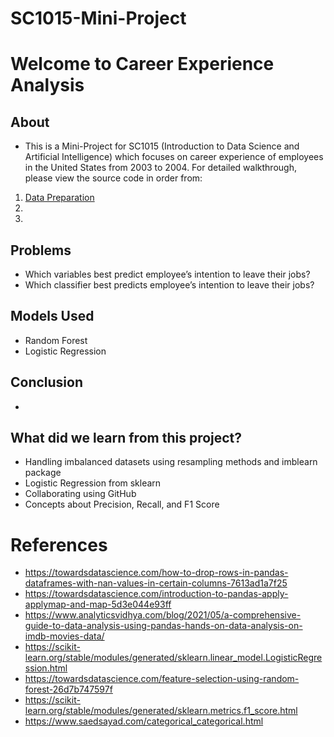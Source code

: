 # SC1015-Mini-Project

# Welcome to Career Experience Analysis

## About

- This is a Mini-Project for SC1015 (Introduction to Data Science and Artificial Intelligence) which focuses on career experience of employees in the United States from 2003 to 2004. For detailed walkthrough, please view the source code in order from:
1. [Data Preparation](https://github.com/zi-qin/SC1015-Mini-Project/blob/main/Data%20Preparation.ipynb)
2.
3.



## Problems 
- Which variables best predict employee’s intention to leave their jobs?
- Which classifier best predicts employee’s intention to leave their jobs?


## Models Used
- Random Forest
- Logistic Regression



## Conclusion

-

## What did we learn from this project?

- Handling imbalanced datasets using resampling methods and imblearn package
- Logistic Regression from sklearn
- Collaborating using GitHub
- Concepts about Precision, Recall, and F1 Score

# References

- <https://towardsdatascience.com/how-to-drop-rows-in-pandas-dataframes-with-nan-values-in-certain-columns-7613ad1a7f25>
- <https://towardsdatascience.com/introduction-to-pandas-apply-applymap-and-map-5d3e044e93ff>
- <https://www.analyticsvidhya.com/blog/2021/05/a-comprehensive-guide-to-data-analysis-using-pandas-hands-on-data-analysis-on-imdb-movies-data/>
- <https://scikit-learn.org/stable/modules/generated/sklearn.linear_model.LogisticRegression.html>
- <https://towardsdatascience.com/feature-selection-using-random-forest-26d7b747597f>
- <https://scikit-learn.org/stable/modules/generated/sklearn.metrics.f1_score.html>
- <https://www.saedsayad.com/categorical_categorical.html>

